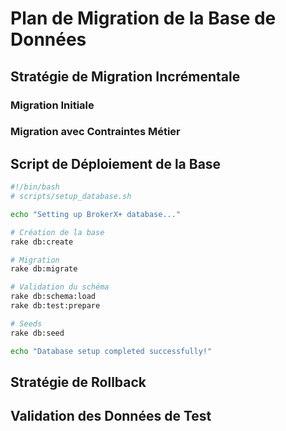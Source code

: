 # Plan de Migration de la Base de Données

## Stratégie de Migration Incrémentale

### Migration Initiale

### Migration avec Contraintes Métier

## Script de Déploiement de la Base
```bash
#!/bin/bash
# scripts/setup_database.sh

echo "Setting up BrokerX+ database..."

# Création de la base
rake db:create

# Migration
rake db:migrate

# Validation du schéma
rake db:schema:load
rake db:test:prepare

# Seeds
rake db:seed

echo "Database setup completed successfully!"
```

## Stratégie de Rollback

## Validation des Données de Test

